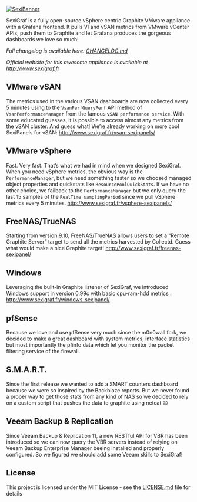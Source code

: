 [![SexiBanner](http://www.sexigraf.fr/wp-content/uploads/2017/07/SexiGrafBanner.png)](http://www.sexigraf.fr)

SexiGraf is a fully open-source vSphere centric Graphite VMware appliance with a Grafana frontend. It pulls VI and vSAN metrics from VMware vCenter APIs, push them to Graphite and let Grafana produces the gorgeous dashboards we love so much!

*Full changelog is available here: [CHANGELOG.md](CHANGELOG.md)*

*Official website for this awesome appliance is available at http://www.sexigraf.fr*

## VMware vSAN

The metrics used in the various VSAN dashboards are now collected every 5 minutes using to the `VsanPerfQueryPerf` API method of `VsanPerformanceManager` from the famous `vSAN performance service`. With some educated guesses, it is possible to access almost any metrics from the vSAN cluster. And guess what! We’re already working on more cool SexiPanels for vSAN: http://www.sexigraf.fr/vsan-sexipanels/

## VMware vSphere

Fast. Very fast. That’s what we had in mind when we designed SexiGraf. When you need vSphere metrics, the obvious way is the `PerformanceManager`, but we need something faster so we choosed managed object properties and quickstats like `ResourcePoolQuickStats`. If we have no other choice, we failback to the `PerformanceManager` but we only query the last 15 samples of the `RealTime samplingPeriod` since we pull vSphere metrics every 5 minutes. http://www.sexigraf.fr/vsphere-sexipanels/  

## FreeNAS/TrueNAS

Starting from version 9.10, FreeNAS/TrueNAS allows users to set a “Remote Graphite Server” target to send all the metrics harvested by Collectd. Guess what would make a nice Graphite target! http://www.sexigraf.fr/freenas-sexipanel/

## Windows

Leveraging the built-in Graphite listener of SexiGraf, we introduced Windows support in version 0.99c with basic cpu-ram-hdd metrics : http://www.sexigraf.fr/windows-sexipanel/

## pfSense

Because we love and use pfSense very much since the m0n0wall fork, we decided to make a great dashboard with system metrics, interface statistics but most importantly the pfinfo data which let you monitor the packet filtering service of the firewall.

## S.M.A.R.T.

Since the first release we wanted to add a SMART counters dashboard because we were so inspired by the Backblaze reports. But we never found a proper way to get those stats from any kind of NAS so we decided to rely on a custom script that pushes the data to graphite using netcat 😉

## Veeam Backup & Replication

Since Veeam Backup & Replication 11, a new RESTful API for VBR has been introduced so we can now query the VBR servers instead of relying on Veeam Backup Enterprise Manager beeing installed and properly configured. So we figured we should add some Veeam skills to SexiGraf!

## License

This project is licensed under the MIT License - see the [LICENSE.md](LICENSE.md) file for details
